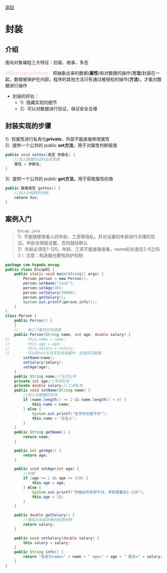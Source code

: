 <meta name="viewport" content="width=device-width, initial-scale=1.0, viewport-fit=cover">

[返回](面向对象编程.md)

# 封装
## 介绍
面向对象编程三大特征：封装、继承、多态

<font color="pink">封装(encapsulastion)：</font>把抽象出来的数据(**属性**)和对数据的操作(**方法**)封装在一起，数据被保护在内部，程序的其他方法只有通过被授权的操作(**方法**)，才能对数据进行操作  

- 封装的好处：
  - 1）隐藏实现的细节
  - 2）可以对数据进行验证，保证安全合理


## 封装实现的步骤
1）将属性进行私有化**private**，外部不能直接修改属性   
2）提供一个公共的 public **set方法**，用于对属性判断赋值  
```java
public void setXxx(类型 参数名) {
    //加入数据验证的业务逻辑
    属性 = 参数名;
}
```
3）提供一个公共的 public **get方法**，用于获取属性的值

```java
public 数据类型 getXxx() {
    //加入对权限的判断
    return Xxx;
}
```
## 案例入门
> `Encap.java`  
> 1）不能随便查看人的年龄，工资等隐私，并对设置的年龄进行合理的验证。年龄合理就设置，否则就给默认  
> 2）年龄必须在1-120，年龄、工资不能直接查看，name的长度在2-6之间   
>3 ）注意：构造器也要有防护机制

```java
package com.hspedu.encap;
public class Encap01 {
    public static void main(String[] args) {
        Person person = new Person();
        person.setName("jack");
        person.setAge(30);
        person.setSalary(30000);
        person.getSalary();
        System.out.printf(person.info());
    }
}
class Person {
    public Person() {
    }
    //    有三个属性的构造器
    public Person(String name, int age, double salary) {
//        this.name = name;
//        this.age = age;
//        this.salary = salary;
//        可以将set方法写在构造器中，也能验证数据
        setName(name);
        setSalary(salary);
        setAge(age);
    }
    public String name;//名字公开
    private int age;//年龄私有
    private double salary;//工资私有
    public void setName(String name) {
        //加入对数据的检测
        if (name.length() >= 2 && name.length() < 6) {
            this.name = name;
        } else {
            System.out.printf("名字的长度不对");
            this.name = "无名人";
        }
    }
    public String getName() {
        return name;
    }

    public int getAge() {
        return age;
    }

    public void setAge(int age) {
        //判断
        if (age >= 1 && age <= 120) {
            this.age = age;
        } else {
            System.out.printf("你输出的年龄不对，年龄需要在1-120");
            this.age = 18;
        }
    }

    public double getSalary() {
        //增加对当前对象的权限判断
        return salary;
    }

    public void setSalary(double salary) {
        this.salary = salary;
    }
    public String info() {
        return "信息为name=" + name + " age=" + age + " 薪水=" + salary;
    }
}

```

